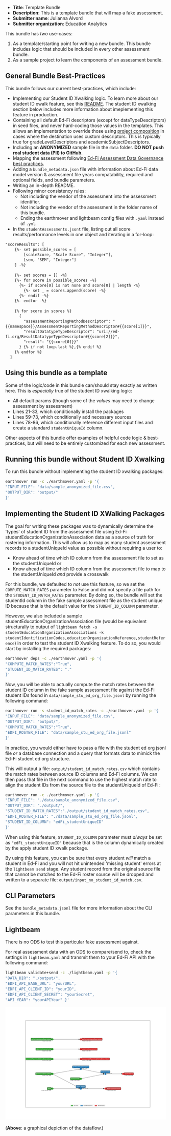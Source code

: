 * **Title**: Template Bundle
* **Description**: This is a template bundle that will map a fake assessment. 
* **Submitter name**: Julianna Alvord
* **Submitter organization**: Education Analytics

This bundle has _two_ use-cases:
1. As a template/starting point for writing a new bundle. This bundle includes logic that should be included in every other assessment bundle.
2. As a sample project to learn the components of an assessment bundle.

## General Bundle Best-Practices
This bundle follows our current best-practices, which include:
- Implementing our Student ID Xwalking logic. To learn more about our student ID xwalk feature, see this [README](https://github.com/edanalytics/earthmover_edfi_bundles/tree/student_id_alignment/packages/student_ids). The student ID xwalking section below includes more information about imeplementing this feature in production. 
- Containing all default Ed-Fi descriptors (except for dataTypeDescriptors) in seed files, and never hard-coding those values in the templates. This allows an implementation to override those using [project composition](https://github.com/edanalytics/earthmover?tab=readme-ov-file#project-composition) in cases where the destination uses custom descriptors. This is typically true for gradeLevelDescriptors and academicSubjectDescriptors. 
- Including an **ANONYMIZED** sample file in the `data` folder. **DO NOT push real student data (PII) to GitHub**.
- Mapping the assessment following [Ed-Fi Assessment Data Governance best practices](https://edanalytics.slite.page/p/FwwhB84DoYVjY1/NEW-Assessment-Data-Governance-in-Ed-Fi).
- Adding a `bundle_metadata.json` file with information about Ed-Fi data model version & assessment file years compatability, required and optional fields, and bundle parameters.
- Writing an in-depth README.
- Following minor consistency rules:
    + Not including the vendor of the assessment into the assessment identifier.
    + Not including the vendor of the assessment in the folder name of this bundle.
    + Ending the earthmover and lightbeam config files with `.yaml` instead of `.yml`.
- In the `studentAssessments.jsont` file, listing out all score results/performance levels in one object and iterating in a for-loop:
```Jinja
"scoreResults": [
    {%- set possible_scores = [
        [scaleScore, "Scale Score", "Integer"],
        [sem, "SEM", "Integer"]
    ] -%}

    {%- set scores = [] -%}
    {%- for score in possible_scores -%}
      {%- if score[0] is not none and score[0] | length -%}
        {%- set _ = scores.append(score) -%}
      {%- endif -%}
    {%- endfor -%}

    {% for score in scores %}
      {
        "assessmentReportingMethodDescriptor": "{{namespace}}/AssessmentReportingMethodDescriptor#{{score[1]}}",
        "resultDatatypeTypeDescriptor": "uri://ed-fi.org/ResultDatatypeTypeDescriptor#{{score[2]}}",
        "result": "{{score[0]}}"
      } {% if not loop.last %},{% endif %}
    {% endfor %}
  ]
```

## Using this bundle as a template
Some of the logic/code in this bundle can/should stay exactly as written here. This is _especially_ true of the student ID xwalking logic:
- All default params (though some of the _values_ may need to change assessment by assessment)
- Lines 21-33, which conditionally install the packages
- Lines 59-73, which conditionally add necessary sources
- Lines 78-86, which conditionally reference different input files and create a standard `studentUniqueId` column. 

Other aspects of this bundle offer examples of helpful code logic & best-practices, but will need to be entirely customized for each new assessment.

## Running this bundle without Student ID Xwalking
To run this bundle without implementing the student ID xwalking packages:
```bash
earthmover run -c ./earthmover.yaml -p '{
"INPUT_FILE": "data/sample_anonymized_file.csv",
"OUTPUT_DIR": "output/" 
}'
```

## Implementing the Student ID XWalking Packages
The goal for writing these packages was to dynamically determine the 'types' of student ID from the assessment file using Ed-Fi studentEducationOrganizationAssociation data as a source of truth for rostering information. This will allow us to map as many student assessment records to a studentUniqueId value as possible without requiring a user to:
- Know ahead of time which ID column from the assessment file to set as the studentUniqueId or
- Know ahead of time which ID column from the assessment file to map to the studentUniqueId _and_ provide a crosswalk

For this bundle, we defaulted to _not_ use this feature, so we set the `COMPUTE_MATCH_RATES` parameter to False and did not specify a file path for the `STUDENT_ID_MATCH_RATES` parameter. By doing so, the bundle will set the studentId column in the fake sample assessment file as the student unique ID because that is the default value for the `STUDENT_ID_COLUMN` parameter. 

However, we also included a sample studentEducationOrganizationAssociation file (would be equivalent structurally to output of `lightbeam fetch -s studentEducationOrganizationAssociations -k studentIdentificationCodes,educationOrganizationReference,studentReference`) in order to test the student ID Xwalking feature. To do so, you would start by installing the required packages:

```bash
earthmover deps -c ./earthmover.yaml -p '{
"COMPUTE_MATCH_RATES":"True",
"STUDENT_ID_MATCH_RATES": "."
}'
```

Now, you will be able to actually compute the match rates between the student ID column in the fake sample assessment file against the Ed-Fi student IDs found in `data/sample_stu_ed_org_file.jsonl` by running the following command:
```bash
earthmover run -s student_id_match_rates -c ./earthmover.yaml -p '{
"INPUT_FILE": "data/sample_anonymized_file.csv",
"OUTPUT_DIR": "output/",
"COMPUTE_MATCH_RATES":"True",
"EDFI_ROSTER_FILE": "data/sample_stu_ed_org_file.jsonl"
}'
```
In practice, you would either have to pass a file with the student ed org jsonl file _or_ a database connection and a query that formats data to mimick the Ed-Fi student ed org structure.

This will output a file: `output/student_id_match_rates.csv` which contains the match rates between source ID columns and Ed-Fi columns. We can then pass that file in the next command to use the highest match rate to align the student IDs from the source file to the studentUniqueId of Ed-Fi:
```bash
earthmover run -c ./earthmover.yaml -p '{
"INPUT_FILE": "./data/sample_anonymized_file.csv",
"OUTPUT_DIR": "./output/",
"STUDENT_ID_MATCH_RATES":"./output/student_id_match_rates.csv",
"EDFI_ROSTER_FILE": "./data/sample_stu_ed_org_file.jsonl",
"STUDENT_ID_COLUMN": "edFi_studentUniqueID"
}'
```
When using this feature, `STUDENT_ID_COLUMN` parameter must _always_ be set as `"edFi_studentUniqueID"` because that is the column dynamically created by the apply student ID xwalk package. 

By using this feature, you can be sure that every student _will_ match a student in Ed-Fi and you will not hit unintended 'missing student' errors at the `lightbeam send` stage. Any student record from the original source file that cannot be matched to the Ed-Fi roster source will be dropped and written to a separate file: `output/input_no_student_id_match.csv`.

## CLI Parameters
See the `bundle_metadata.jsonl` file for more information about the CLI parameters in this bundle.

## Lightbeam
There is no ODS to test this particular fake assessment against.

For real assessment data with an ODS to compare/send to, check the settings in `lightbeam.yaml` and transmit them to your Ed-Fi API with the following command:
```bash
lightbeam validate+send -c ./lightbeam.yaml -p '{
"DATA_DIR": "./output/",
"EDFI_API_BASE_URL": "yourURL",
"EDFI_API_CLIENT_ID": "yourID",
"EDFI_API_CLIENT_SECRET": "yourSecret",
"API_YEAR": "yourAPIYear" }'
```

![DAG view of transformations](graph.png)

(**Above**: a graphical depiction of the dataflow.)